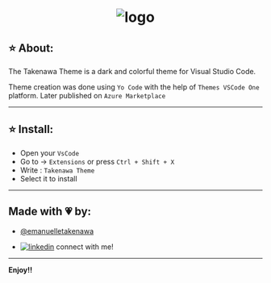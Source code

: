 <h1 align="center">
     <img src="https://i.ibb.co/WWNgwv8/Captura-de-tela-2023-03-06-193754.png" alt="logo">
</h1>

## ⭐ About:

The Takenawa Theme is a dark and colorful theme for Visual Studio Code.

Theme creation was done using `Yo Code` with the help of `Themes VSCode One` platform. Later published on `Azure Marketplace`

<hr>

## ⭐ Install:

- Open your `VsCode`
- Go to -> `Extensions` or press `Ctrl + Shift + X`
- Write : `Takenawa Theme`
- Select it to install

<hr>

## Made with 💗 by:

- [@emanuelletakenawa](https://github.com/emanuelletakenawa)

- [![linkedin](https://img.shields.io/badge/-LinkedIn-pink)](https://www.linkedin.com/in/emanuelle-takenawa-32b6a1257) connect with me!
<hr>

**Enjoy!!**
